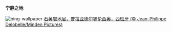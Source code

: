 
**宁静之地**

![bing-wallpaper](https://www.bing.com/th?id=OHR.SilencioSpain_ZH-CN2955614478_1920x1080.jpg)
[石英岩地层，普拉亚德尔锡伦西奥，西班牙 (© Jean-Philippe Delobelle/Minden Pictures)](https://www.bing.com/search?q=%E8%A5%BF%E7%8F%AD%E7%89%99%E9%98%BF%E6%96%AF%E5%9B%BE%E9%87%8C%E4%BA%9A%E6%96%AF&amp;form=hpcapt&amp;mkt=zh-cn)
  